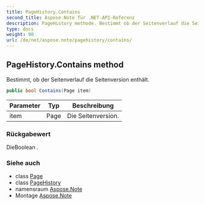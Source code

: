 ```yaml
---
title: PageHistory.Contains
second_title: Aspose.Note für .NET-API-Referenz
description: PageHistory methode. Bestimmt ob der Seitenverlauf die Seitenversion enthält.
type: docs
weight: 90
url: /de/net/aspose.note/pagehistory/contains/
---
```

## PageHistory.Contains method

Bestimmt, ob der Seitenverlauf die Seitenversion enthält.

```csharp
public bool Contains(Page item)
```

| Parameter | Typ | Beschreibung |
| --- | --- | --- |
| item | Page | Die Seitenversion. |

### Rückgabewert

DieBoolean .

### Siehe auch

* class [Page](../../page/)
* class [PageHistory](../)
* namensraum [Aspose.Note](../../pagehistory/)
* Montage [Aspose.Note](../../../)


